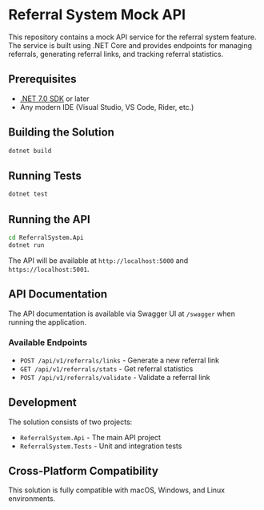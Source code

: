 # Referral System Mock API

This repository contains a mock API service for the referral system feature. The service is built using .NET Core and provides endpoints for managing referrals, generating referral links, and tracking referral statistics.

## Prerequisites

- [.NET 7.0 SDK](https://dotnet.microsoft.com/download/dotnet/7.0) or later
- Any modern IDE (Visual Studio, VS Code, Rider, etc.)

## Building the Solution

```bash
dotnet build
```

## Running Tests

```bash
dotnet test
```

## Running the API

```bash
cd ReferralSystem.Api
dotnet run
```

The API will be available at `http://localhost:5000` and `https://localhost:5001`.

## API Documentation

The API documentation is available via Swagger UI at `/swagger` when running the application.

### Available Endpoints

- `POST /api/v1/referrals/links` - Generate a new referral link
- `GET /api/v1/referrals/stats` - Get referral statistics
- `POST /api/v1/referrals/validate` - Validate a referral link

## Development

The solution consists of two projects:
- `ReferralSystem.Api` - The main API project
- `ReferralSystem.Tests` - Unit and integration tests

## Cross-Platform Compatibility

This solution is fully compatible with macOS, Windows, and Linux environments. 